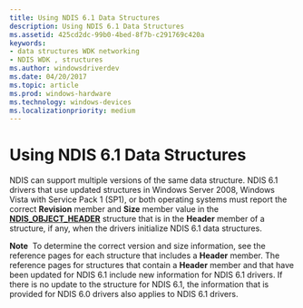 ```yaml
---
title: Using NDIS 6.1 Data Structures
description: Using NDIS 6.1 Data Structures
ms.assetid: 425cd2dc-99b0-4bed-8f7b-c291769c420a
keywords:
- data structures WDK networking
- NDIS WDK , structures
ms.author: windowsdriverdev
ms.date: 04/20/2017
ms.topic: article
ms.prod: windows-hardware
ms.technology: windows-devices
ms.localizationpriority: medium
---
```


# Using NDIS 6.1 Data Structures





NDIS can support multiple versions of the same data structure. NDIS 6.1 drivers that use updated structures in Windows Server 2008, Windows Vista with Service Pack 1 (SP1), or both operating systems must report the correct **Revision** member and **Size** member value in the [**NDIS\_OBJECT\_HEADER**](https://msdn.microsoft.com/library/windows/hardware/ff566588) structure that is in the **Header** member of a structure, if any, when the drivers initialize NDIS 6.1 data structures.

**Note**  To determine the correct version and size information, see the reference pages for each structure that includes a **Header** member. The reference pages for structures that contain a **Header** member and that have been updated for NDIS 6.1 include new information for NDIS 6.1 drivers. If there is no update to the structure for NDIS 6.1, the information that is provided for NDIS 6.0 drivers also applies to NDIS 6.1 drivers.

 

 

 





